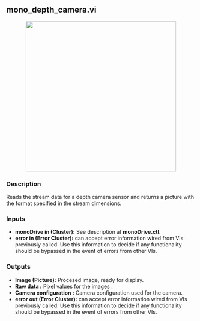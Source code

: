 ## mono_depth_camera.vi
<p align="center">
<img src="https://github.com/monoDriveIO/client/raw/master/WikiPhotos/LV_client/sensors/mono__depth__camerac.png" width="400"  />
</p>

### Description 
Reads the stream data for a depth camera sensor and returns a picture with the format specified in the stream dimensions.

### Inputs

- **monoDrive in (Cluster):** See description at **monoDrive.ctl**.
- **error in (Error Cluster):** can accept error information wired from VIs previously called. Use this information to decide if any functionality should be bypassed in the event of errors from other VIs.


### Outputs
- **Image (Picture):** Procesed image, ready for display.
- **Raw data :** Pixel values for the images .
- **Camera configuration :** Camera configuration used for the camera.
- **error out (Error Cluster):** can accept error information wired from VIs previously called. Use this information to decide if any functionality should be bypassed in the event of errors from other VIs.

